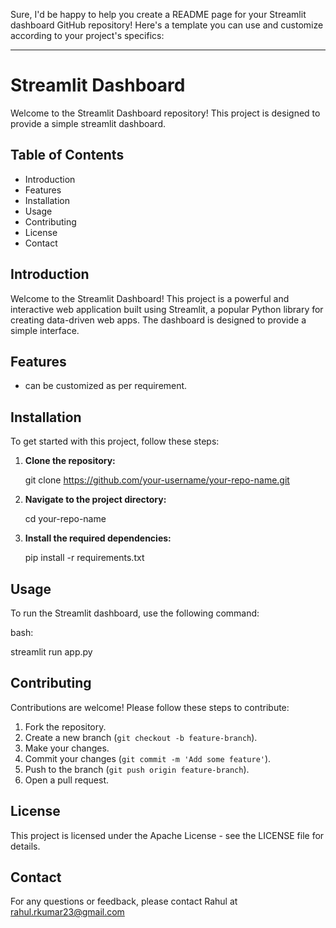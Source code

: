 Sure, I'd be happy to help you create a README page for your Streamlit dashboard GitHub repository! Here's a template you can use and customize according to your project's specifics:

---

# Streamlit Dashboard

Welcome to the Streamlit Dashboard repository! This project is designed to provide a simple streamlit dashboard.

## Table of Contents

- Introduction
- Features
- Installation
- Usage
- Contributing
- License
- Contact

## Introduction

Welcome to the Streamlit Dashboard! This project is a powerful and interactive web application built using Streamlit, a popular Python library for creating data-driven web apps. The dashboard is designed to provide a simple interface.

## Features

- can be customized as per requirement.

## Installation

To get started with this project, follow these steps:

1. **Clone the repository:**

   
    git clone https://github.com/your-username/your-repo-name.git
    

2. **Navigate to the project directory:**

   
    cd your-repo-name
   

3. **Install the required dependencies:**

   
    pip install -r requirements.txt
   

## Usage

To run the Streamlit dashboard, use the following command:

bash:

streamlit run app.py



## Contributing

Contributions are welcome! Please follow these steps to contribute:

1. Fork the repository.
2. Create a new branch (`git checkout -b feature-branch`).
3. Make your changes.
4. Commit your changes (`git commit -m 'Add some feature'`).
5. Push to the branch (`git push origin feature-branch`).
6. Open a pull request.

## License

This project is licensed under the Apache License - see the LICENSE file for details.

## Contact

For any questions or feedback, please contact Rahul at rahul.rkumar23@gmail.com
